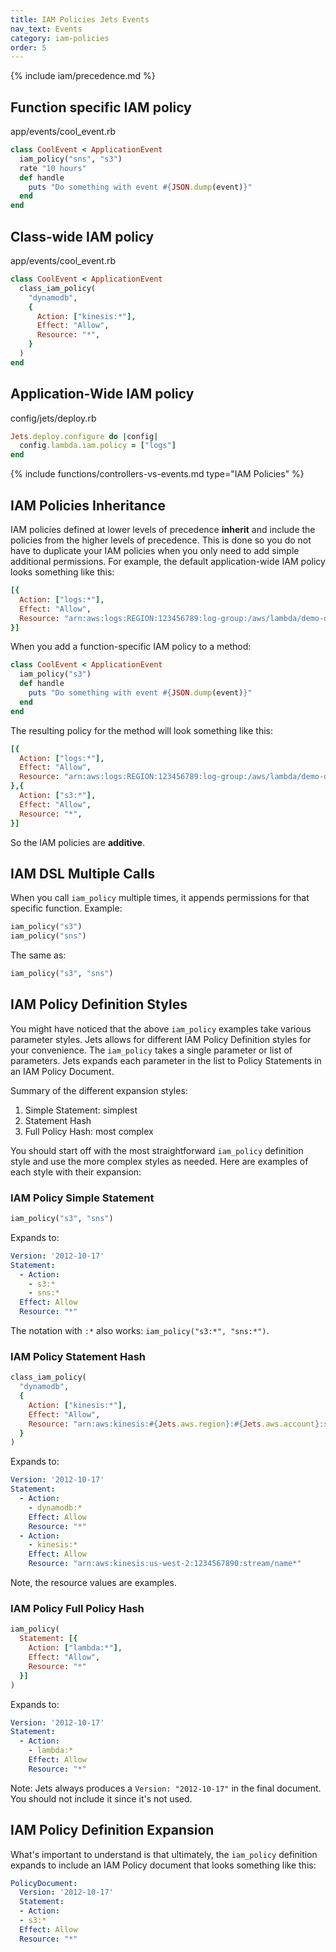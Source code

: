 ```yaml
---
title: IAM Policies Jets Events
nav_text: Events
category: iam-policies
order: 5
---
```


{% include iam/precedence.md %}

## Function specific IAM policy

app/events/cool_event.rb

```ruby
class CoolEvent < ApplicationEvent
  iam_policy("sns", "s3")
  rate "10 hours"
  def handle
    puts "Do something with event #{JSON.dump(event)}"
  end
end
```

## Class-wide IAM policy

app/events/cool_event.rb

```ruby
class CoolEvent < ApplicationEvent
  class_iam_policy(
    "dynamodb",
    {
      Action: ["kinesis:*"],
      Effect: "Allow",
      Resource: "*",
    }
  )
end
```

## Application-Wide IAM policy

config/jets/deploy.rb

```ruby
Jets.deploy.configure do |config|
  config.lambda.iam.policy = ["logs"]
end
```

{% include functions/controllers-vs-events.md type="IAM Policies" %}

## IAM Policies Inheritance

IAM policies defined at lower levels of precedence **inherit** and include the policies from the higher levels of precedence. This is done so you do not have to duplicate your IAM policies when you only need to add simple additional permissions. For example, the default application-wide IAM policy looks something like this:

```ruby
[{
  Action: ["logs:*"],
  Effect: "Allow",
  Resource: "arn:aws:logs:REGION:123456789:log-group:/aws/lambda/demo-dev-*",
}]
```

When you add a function-specific IAM policy to a method:

```ruby
class CoolEvent < ApplicationEvent
  iam_policy("s3")
  def handle
    puts "Do something with event #{JSON.dump(event)}"
  end
end
```

The resulting policy for the method will look something like this:

```ruby
[{
  Action: ["logs:*"],
  Effect: "Allow",
  Resource: "arn:aws:logs:REGION:123456789:log-group:/aws/lambda/demo-dev-*",
},{
  Action: ["s3:*"],
  Effect: "Allow",
  Resource: "*",
}]
```

So the IAM policies are **additive**.

## IAM DSL Multiple Calls

When you call `iam_policy` multiple times, it appends permissions for that specific function. Example:

```ruby
iam_policy("s3")
iam_policy("sns")
```

The same as:

```ruby
iam_policy("s3", "sns")
```

## IAM Policy Definition Styles

You might have noticed that the above `iam_policy` examples take various parameter styles. Jets allows for different IAM Policy Definition styles for your convenience. The `iam_policy` takes a single parameter or list of parameters. Jets expands each parameter in the list to Policy Statements in an IAM Policy Document.

Summary of the different expansion styles:

1. Simple Statement: simplest
2. Statement Hash
3. Full Policy Hash: most complex

You should start off with the most straightforward `iam_policy` definition style and use the more complex styles as needed. Here are examples of each style with their expansion:

### IAM Policy Simple Statement

```ruby
iam_policy("s3", "sns")
```

Expands to:

```yaml
Version: '2012-10-17'
Statement:
  - Action:
    - s3:*
    - sns:*
  Effect: Allow
  Resource: "*"
```

The notation with `:*` also works: `iam_policy("s3:*", "sns:*")`.

### IAM Policy Statement Hash

```ruby
class_iam_policy(
  "dynamodb",
  {
    Action: ["kinesis:*"],
    Effect: "Allow",
    Resource: "arn:aws:kinesis:#{Jets.aws.region}:#{Jets.aws.account}:stream/ name*",
  }
)
```

Expands to:

```yaml
Version: '2012-10-17'
Statement:
  - Action:
    - dynamodb:*
    Effect: Allow
    Resource: "*"
  - Action:
    - kinesis:*
    Effect: Allow
    Resource: "arn:aws:kinesis:us-west-2:1234567890:stream/name*"
```

Note, the resource values are examples.

### IAM Policy Full Policy Hash

```ruby
iam_policy(
  Statement: [{
    Action: ["lambda:*"],
    Effect: "Allow",
    Resource: "*"
  }]
)
```

Expands to:

```yaml
Version: '2012-10-17'
Statement:
  - Action:
    - lambda:*
    Effect: Allow
    Resource: "*"
```

Note: Jets always produces a `Version: "2012-10-17"` in the final document. You should not include it since it's not used.

## IAM Policy Definition Expansion

What's important to understand is that ultimately, the `iam_policy` definition expands to include an IAM Policy document that looks something like this:

```yaml
PolicyDocument:
  Version: '2012-10-17'
  Statement:
  - Action:
  - s3:*
  Effect: Allow
  Resource: "*"
```

